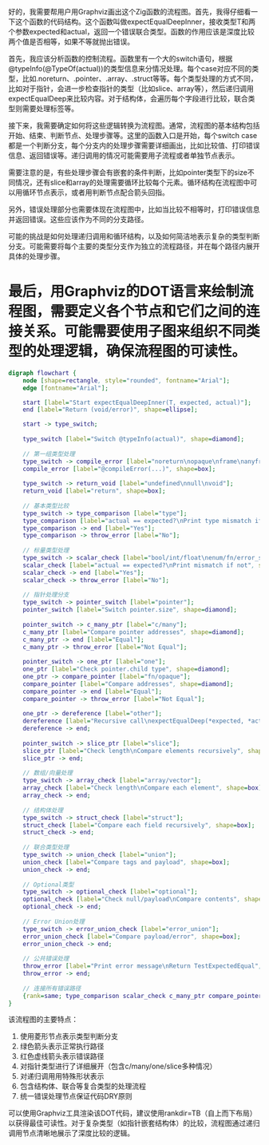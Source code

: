 好的，我需要帮用户用Graphviz画出这个Zig函数的流程图。首先，我得仔细看一下这个函数的代码结构。这个函数叫做expectEqualDeepInner，接收类型T和两个参数expected和actual，返回一个错误联合类型。函数的作用应该是深度比较两个值是否相等，如果不等就抛出错误。

首先，我应该分析函数的控制流程。函数里有一个大的switch语句，根据@typeInfo(@TypeOf(actual))的类型信息来分情况处理。每个case对应不同的类型，比如.noreturn、.pointer、.array、.struct等等。每个类型处理的方式不同，比如对于指针，会进一步检查指针的类型（比如slice、array等），然后递归调用expectEqualDeep来比较内容。对于结构体，会遍历每个字段进行比较，联合类型则需要处理标签等。

接下来，我需要确定如何将这些逻辑转换为流程图。通常，流程图的基本结构包括开始、结束、判断节点、处理步骤等。这里的函数入口是开始，每个switch case都是一个判断分支，每个分支内的处理步骤需要详细画出，比如比较值、打印错误信息、返回错误等。递归调用的情况可能需要用子流程或者单独节点表示。

需要注意的是，有些处理步骤会有嵌套的条件判断，比如pointer类型下的size不同情况，还有slice和array的处理需要循环比较每个元素。循环结构在流程图中可以用循环节点表示，或者用判断节点配合箭头回指。

另外，错误处理部分也需要体现在流程图中，比如当比较不相等时，打印错误信息并返回错误。这些应该作为不同的分支路径。

可能的挑战是如何处理递归调用和循环结构，以及如何简洁地表示复杂的类型判断分支。可能需要将每个主要的类型分支作为独立的流程路径，并在每个路径内展开具体的处理步骤。

最后，用Graphviz的DOT语言来绘制流程图，需要定义各个节点和它们之间的连接关系。可能需要使用子图来组织不同类型的处理逻辑，确保流程图的可读性。
================================================
```dot
digraph flowchart {
    node [shape=rectangle, style="rounded", fontname="Arial"];
    edge [fontname="Arial"];

    start [label="Start expectEqualDeepInner(T, expected, actual)"];
    end [label="Return (void/error)", shape=ellipse];

    start -> type_switch;
    
    type_switch [label="Switch @typeInfo(actual)", shape=diamond];
    
    // 第一组类型处理
    type_switch -> compile_error [label="noreturn\nopaque\nframe\nanyframe"];
    compile_error [label="@compileError(...)", shape=box];
    
    type_switch -> return_void [label="undefined\nnull\nvoid"];
    return_void [label="return", shape=box];
    
    // 基本类型比较
    type_switch -> type_comparison [label="type"];
    type_comparison [label="actual == expected?\nPrint type mismatch if not", shape=diamond];
    type_comparison -> end [label="Yes"];
    type_comparison -> throw_error [label="No"];
    
    // 标量类型处理
    type_switch -> scalar_check [label="bool/int/float\nenum/fn/error_set"];
    scalar_check [label="actual == expected?\nPrint mismatch if not", shape=diamond];
    scalar_check -> end [label="Yes"];
    scalar_check -> throw_error [label="No"];
    
    // 指针处理分支
    type_switch -> pointer_switch [label="pointer"];
    pointer_switch [label="Switch pointer.size", shape=diamond];
    
    pointer_switch -> c_many_ptr [label="c/many"];
    c_many_ptr [label="Compare pointer addresses", shape=diamond];
    c_many_ptr -> end [label="Equal"];
    c_many_ptr -> throw_error [label="Not Equal"];
    
    pointer_switch -> one_ptr [label="one"];
    one_ptr [label="Check pointer.child type", shape=diamond];
    one_ptr -> compare_pointer [label="fn/opaque"];
    compare_pointer [label="Compare addresses", shape=diamond];
    compare_pointer -> end [label="Equal"];
    compare_pointer -> throw_error [label="Not Equal"];
    
    one_ptr -> dereference [label="other"];
    dereference [label="Recursive call\nexpectEqualDeep(*expected, *actual)", shape=box];
    dereference -> end;
    
    pointer_switch -> slice_ptr [label="slice"];
    slice_ptr [label="Check length\nCompare elements recursively", shape=box];
    slice_ptr -> end;
    
    // 数组/向量处理
    type_switch -> array_check [label="array/vector"];
    array_check [label="Check length\nCompare each element", shape=box];
    array_check -> end;
    
    // 结构体处理
    type_switch -> struct_check [label="struct"];
    struct_check [label="Compare each field recursively", shape=box];
    struct_check -> end;
    
    // 联合类型处理
    type_switch -> union_check [label="union"];
    union_check [label="Compare tags and payload", shape=box];
    union_check -> end;
    
    // Optional类型
    type_switch -> optional_check [label="optional"];
    optional_check [label="Check null/payload\nCompare contents", shape=box];
    optional_check -> end;
    
    // Error Union处理
    type_switch -> error_union_check [label="error_union"];
    error_union_check [label="Compare payload/error", shape=box];
    error_union_check -> end;
    
    // 公共错误处理
    throw_error [label="Print error message\nReturn TestExpectedEqual", shape=box];
    throw_error -> end;
    
    // 连接所有错误路径
    {rank=same; type_comparison scalar_check c_many_ptr compare_pointer} -> throw_error;
}
```


该流程图的主要特点：
1. 使用菱形节点表示类型判断分支
2. 绿色箭头表示正常执行路径
3. 红色虚线箭头表示错误路径
4. 对指针类型进行了详细展开（包含c/many/one/slice多种情况）
5. 对递归调用用特殊形状表示
6. 包含结构体、联合等复合类型的处理流程
7. 统一错误处理节点保证代码DRY原则

可以使用Graphviz工具渲染该DOT代码，建议使用rankdir=TB（自上而下布局）以获得最佳可读性。对于复杂类型（如指针嵌套结构体）的比较，流程图通过递归调用节点清晰地展示了深度比较的逻辑。